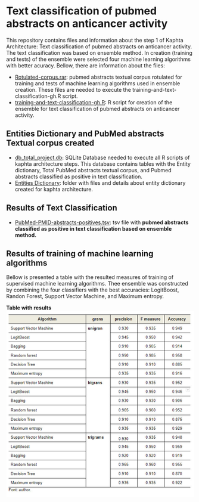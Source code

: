 <h1> Text classification of pubmed abstracts on anticancer activity </h1>
<p>This repository contains files and information about the step 1 of Kaphta Architecture: Text classification of pubmed abstracts on anticancer activity. The text classification was based on ensemble method. In creation (training and tests) of the ensemble were selected four machine learning algorithms with better acuracy.  Bellow, there are information about the files:</p>
<ul>
  <li><a href='https://github.com/ramongsilva/Text-classification-of-pubmed-abstracts-about-polyphenols-anticancer-activity/blob/main/Rotulated-corpus.rar'>Rotulated-corpus.rar</a>: pubmed abstracts textual corpus rotulated for training and tests of machine learning algorithms used in ensemble creation. These files are needed to execute the training-and-text-classification-gh.R script.</li>
  <li><a href='https://github.com/ramongsilva/Text-classification-of-pubmed-abstracts-about-polyphenols-anticancer-activity/blob/main/training-and-text-classification-gh.R'>training-and-text-classification-gh.R</a>: R script for creation of the ensemble for text classification of pubmed abstracts on anticancer activity.</li>  
</ul>

<h2>Entities Dictionary and PubMed abstracts Textual corpus created</h2>
<ul>
       <li><a href='#'>db_total_project.db</a>:  SQLite Database needed to execute all R scripts of kaphta architecture steps. This database contains tables with the Entity dictionary, Total PubMed abstracts textual corpus, and Pubmed abstracts classified as positive in text classification.</li>
    <li><a href='https://github.com/ramongsilva/Text-classification-of-pubmed-abstracts-about-polyphenols-anticancer-activity/tree/main/Entities-dictionary'>Entities Dictionary</a>: folder with files and details about entity dictionary created for kaphta architecture.</li>
    </ul>
    
<h2>Results of Text Classification</h2>
<ul>
      <li><a href='https://github.com/ramongsilva/Text-classification-of-pubmed-abstracts-about-polyphenols-anticancer-activity/blob/main/PubMed-PMID-abstracts-positives.tsv'>PubMed-PMID-abstracts-positives.tsv</a>: tsv file with <strong>pubmed abstracts classified as positive in text classification based on ensemble method.</strong></li>  
  </ul>
    <h2>Results of training of machine learning algorithms</h2>
  <p>Bellow is presented a table with the resulted measures of training of supervised machine learning algorithms. Thee ensemble was constructed by combining the four classifiers with the best accuracies: LogitBoost, Randon Forest, Support Vector Machine, and Maximum entropy. </p>
  <span style="text-align:center"><strong>Table with results</strong></span>
    <img src='images/Table_with_results_training.jpg' style="display:block; margin: 0 auto;">
  
  


